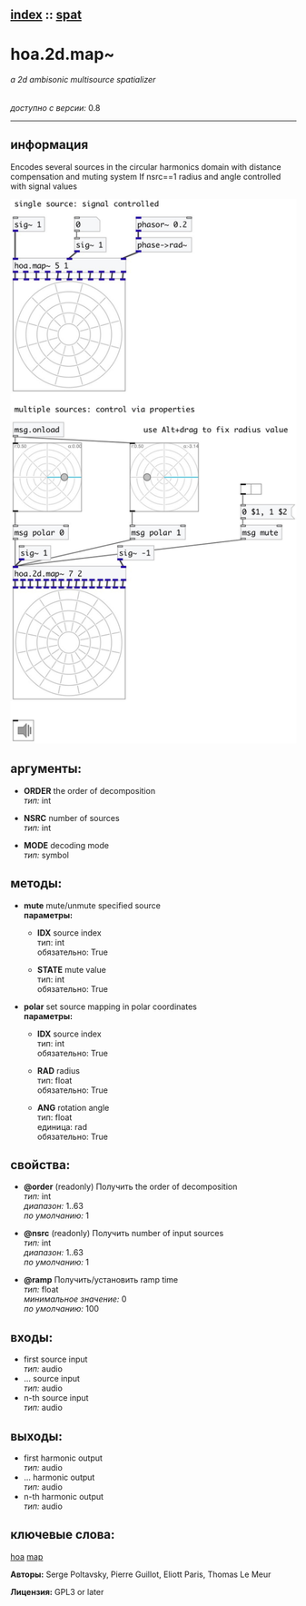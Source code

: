 [index](index.html) :: [spat](category_spat.html)
---

# hoa.2d.map~

###### a 2d ambisonic multisource spatializer

*доступно с версии:* 0.8

---


## информация
Encodes several sources in the circular harmonics domain with distance compensation and muting system If nsrc==1 radius and angle controlled with signal values


[![example](../examples/img/hoa.2d.map~.jpg)](../examples/pd/hoa.2d.map~.pd)



## аргументы:

* **ORDER**
the order of decomposition<br>
_тип:_ int<br>

* **NSRC**
number of sources<br>
_тип:_ int<br>

* **MODE**
decoding mode<br>
_тип:_ symbol<br>



## методы:

* **mute**
mute/unmute specified source<br>
  __параметры:__
  - **IDX** source index<br>
    тип: int <br>
    обязательно: True <br>

  - **STATE** mute value<br>
    тип: int <br>
    обязательно: True <br>

* **polar**
set source mapping in polar coordinates<br>
  __параметры:__
  - **IDX** source index<br>
    тип: int <br>
    обязательно: True <br>

  - **RAD** radius<br>
    тип: float <br>
    обязательно: True <br>

  - **ANG** rotation angle<br>
    тип: float <br>
    единица: rad <br>
    обязательно: True <br>




## свойства:

* **@order** (readonly)
Получить the order of decomposition<br>
_тип:_ int<br>
_диапазон:_ 1..63<br>
_по умолчанию:_ 1<br>

* **@nsrc** (readonly)
Получить number of input sources<br>
_тип:_ int<br>
_диапазон:_ 1..63<br>
_по умолчанию:_ 1<br>

* **@ramp** 
Получить/установить ramp time<br>
_тип:_ float<br>
_минимальное значение:_ 0<br>
_по умолчанию:_ 100<br>



## входы:

* first source input<br>
_тип:_ audio
* ... source input<br>
_тип:_ audio
* n-th source input<br>
_тип:_ audio



## выходы:

* first harmonic output<br>
_тип:_ audio
* ... harmonic output<br>
_тип:_ audio
* n-th harmonic output<br>
_тип:_ audio



## ключевые слова:

[hoa](keywords/hoa.html)
[map](keywords/map.html)






**Авторы:** Serge Poltavsky, Pierre Guillot, Eliott Paris, Thomas Le Meur




**Лицензия:** GPL3 or later





